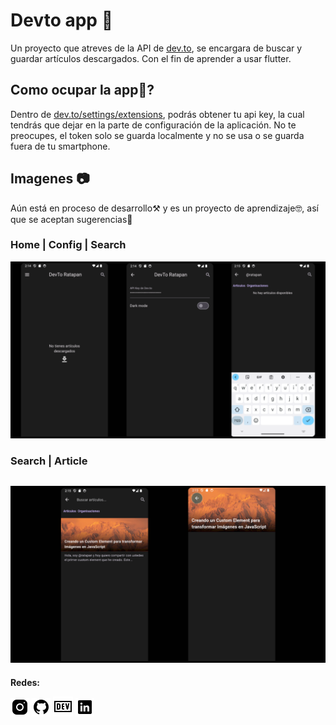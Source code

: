 # Devto app 🚀
Un proyecto que atreves de la API de [dev.to](https://dev.to), se encargara de buscar y guardar artículos descargados. Con el fin de aprender a usar flutter.

## Como ocupar la app📱?
Dentro de [dev.to/settings/extensions](https://dev.to/settings/extensions), podrás obtener tu api key, la cual tendrás que dejar en la parte de configuración de la aplicación. No te preocupes, el token solo se guarda localmente y no se usa o se guarda fuera de tu smartphone.

## Imagenes 📷

Aún está en proceso de desarrollo⚒️ y es un proyecto de aprendizaje🤓, así que se aceptan sugerencias🫡

### Home | Config |  Search
![imagenes iniciales](./readmeAssets/1.png)
### Search | Article
![Imagenes de busqueda y articulo](./readmeAssets/2.png)
---
**Redes:**

[![Instagram](./readmeAssets/instagram.png)](https://www.instagram.com/ratapics/) [![Github](./readmeAssets/github.png)](https://github.com/Ratapan) [![Dev.To](./readmeAssets/dev.png)](https://dev.to/ratapan) [![Linkedin](./readmeAssets/linkedin.png)](https://www.linkedin.com/in/javier-sabando/)
